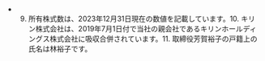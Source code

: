 - 9. 所有株式数は、2023年12月31日現在の数値を記載しています。10. キリン株式会社は、2019年7月1日付で当社の親会社であるキリンホールディングス株式会社に吸収合併されています。11. 取締役芳賀裕子の戸籍上の氏名は林裕子です。